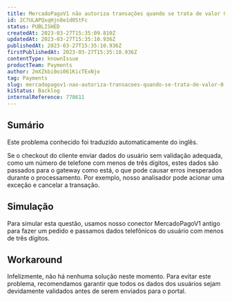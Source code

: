 ```yaml
---
title: MercadoPagoV1 não autoriza transações quando se trata de valor 0 de dados de usuário do telefone.
id: 2C7ULAPQxqHjn8e1d0StFc
status: PUBLISHED
createdAt: 2023-03-27T15:35:09.810Z
updatedAt: 2023-03-27T15:35:10.936Z
publishedAt: 2023-03-27T15:35:10.936Z
firstPublishedAt: 2023-03-27T15:35:10.936Z
contentType: knownIssue
productTeam: Payments
author: 2mXZkbi0oi061KicTExNjo
tag: Payments
slug: mercadopagov1-nao-autoriza-transacoes-quando-se-trata-de-valor-0-de-dados-de-usuario-do-telefone
kiStatus: Backlog
internalReference: 778611
---
```


## Sumário

<div class="alert alert-info">
  <p>Este problema conhecido foi traduzido automaticamente do inglês.</p>
</div>


Se o checkout do cliente enviar dados do usuário sem validação adequada, como um número de telefone com menos de três dígitos, estes dados são passados para o gateway como está, o que pode causar erros inesperados durante o processamento. Por exemplo, nosso analisador pode acionar uma exceção e cancelar a transação.


##

## Simulação


Para simular esta questão, usamos nosso conector MercadoPagoV1 antigo para fazer um pedido e passamos dados telefônicos do usuário com menos de três dígitos.


##

## Workaround


Infelizmente, não há nenhuma solução neste momento. Para evitar este problema, recomendamos garantir que todos os dados dos usuários sejam devidamente validados antes de serem enviados para o portal.





